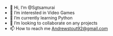 - 👋 Hi, I’m @Sgtsamurai
- 👀 I’m interested in Video Games
- 🌱 I’m currently learning Python
- 💞️ I’m looking to collaborate on any projects
- 📫 How to reach me Andrewstout92@gmail.com

<!---
Sgtsamurai/Sgtsamurai is a ✨ special ✨ repository because its `README.md` (this file) appears on your GitHub profile.
You can click the Preview link to take a look at your changes.
--->
